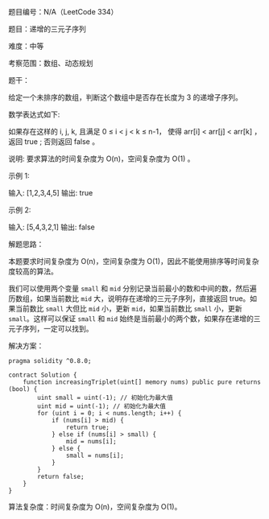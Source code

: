 题目编号：N/A（LeetCode 334）

题目：递增的三元子序列

难度：中等

考察范围：数组、动态规划

题干：

给定一个未排序的数组，判断这个数组中是否存在长度为 3 的递增子序列。

数学表达式如下:

如果存在这样的 i, j, k, 且满足 0 ≤ i < j < k ≤ n-1，
使得 arr[i] < arr[j] < arr[k] ，返回 true ; 否则返回 false 。

说明: 要求算法的时间复杂度为 O(n)，空间复杂度为 O(1) 。

示例 1:

输入: [1,2,3,4,5]
输出: true

示例 2:

输入: [5,4,3,2,1]
输出: false

解题思路：

本题要求时间复杂度为 O(n)，空间复杂度为 O(1)，因此不能使用排序等时间复杂度较高的算法。

我们可以使用两个变量 `small` 和 `mid` 分别记录当前最小的数和中间的数，然后遍历数组，如果当前数比 `mid` 大，说明存在递增的三元子序列，直接返回 true。如果当前数比 `small` 大但比 `mid` 小，更新 `mid`，如果当前数比 `small` 小，更新 `small`。这样可以保证 `small` 和 `mid` 始终是当前最小的两个数，如果存在递增的三元子序列，一定可以找到。

解决方案：

```solidity
pragma solidity ^0.8.0;

contract Solution {
    function increasingTriplet(uint[] memory nums) public pure returns (bool) {
        uint small = uint(-1); // 初始化为最大值
        uint mid = uint(-1); // 初始化为最大值
        for (uint i = 0; i < nums.length; i++) {
            if (nums[i] > mid) {
                return true;
            } else if (nums[i] > small) {
                mid = nums[i];
            } else {
                small = nums[i];
            }
        }
        return false;
    }
}
```

算法复杂度：时间复杂度为 O(n)，空间复杂度为 O(1)。